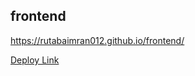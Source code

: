 ## frontend
 
 
 
 https://rutabaimran012.github.io/frontend/
  
   [Deploy Link]( https://rutabaimran012.github.io/frontend/)
